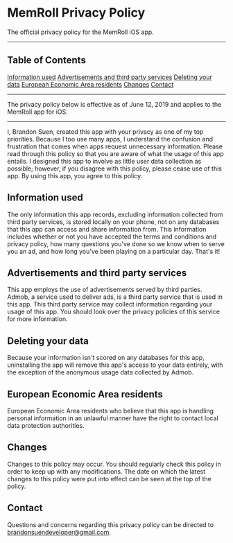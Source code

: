 # MemRoll Privacy Policy

The official privacy policy for the MemRoll iOS app.
___
## Table of Contents
[Information used](#information-used)
[Advertisements and third party services](#advertisements-and-third-party-services)
[Deleting your data](#deleting-your-data)
[European Economic Area residents](#european-economic-area-residents)
[Changes](#changes)
[Contact](#contact)
___
The privacy policy below is effective as of June 12, 2019 and applies to the MemRoll app for iOS.
___
I, Brandon Suen, created this app with your privacy as one of my top priorities. Because I too use many apps, I understand the confusion and frustration that comes when apps request unnecessary information. Please read through this policy so that you are aware of what the usage of this app entails. I designed this app to involve as little user data collection as possible; however, if you disagree with this policy, please cease use of this app. By using this app, you agree to this policy.

## Information used
The only information this app records, excluding information collected from third party services, is stored locally on your phone, not on any databases that this app can access and share information from. This information includes whether or not you have accepted the terms and conditions and privacy policy, how many questions you've done so we know when to serve you an ad,  and how long you've been playing on a particular day. That's it!

## Advertisements and third party services
This app employs the use of advertisements served by third parties. Admob, a service used to deliver ads, is a third party service that is used in this app. This third party service may collect information regarding your usage of this app. You should look over the privacy policies of this service for more information.

## Deleting your data
Because your information isn't scored on any databases for this app, uninstalling the app will remove this app's access to your data entirely, with the exception of the anonymous usage data collected by Admob.

## European Economic Area residents
European Economic Area residents who believe that this app is handling personal information in an unlawful manner have the right to contact local data protection authorities.

## Changes
Changes to this policy may occur. You should regularly check this policy in order to keep up with any modifications. The date on which the latest changes to this policy were put into effect can be seen at the top of the policy.

## Contact
Questions and concerns regarding this privacy policy can be directed to brandonsuendeveloper@gmail.com.
